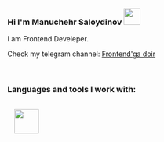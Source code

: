 ### Hi I'm Manuchehr Saloydinov <img src="https://media0.giphy.com/media/w1OBpBd7kJqHrJnJ13/giphy.gif?cid=ecf05e47aaqzhggfommoeua44bu4hyxpuega0aq2nlzgj2u9&rid=giphy.gif&ct=s" width="34px" >

I am Frontend Develeper. <br />

Check my telegram channel: <a href="https://t.me/frontendga_doir">
Frontend'ga doir
</a>

<br />

### Languages and tools I work with: 
<code>
  <img src="https://e7.pngegg.com/pngimages/302/850/png-clipart-html-web-development-web-design-dynamic-web-page-web-design-web-design-logo.png" width="50px">
  <code/>

